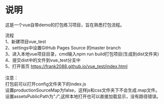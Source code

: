 # 说明
这是一个vue自带demo的打包练习项目，旨在熟悉打包流程。

流程
<br>
1、新建项目vue_test
<br>
2、settings中设置GitHub Pages Source 的master branch
<br>
3、进入本地vue项目目录，cmd输入npm run build打包项目(生成到dist文件夹)
<br>
4、提交dist中的文件到vue_test分支中
<br>
5、打开首页 https://frank2088.github.io/vue_test/index.html
<br>
<br>
注意：
<br>
打包前可以打开config文件夹下的index.js
<br>
设置productionSourceMap为false，这样js和css文件夹下不会生成.map文件。
<br>
设置assetsPublicPath为"./",这样本地打开也可以直接加载显示，没有路径错误。
<br>
